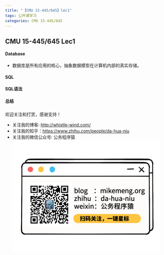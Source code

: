 ```yaml
---
title: "【CMU 15-445/645】lec1"
tags: 公开课学习
categories: CMU 15-445/645
---
```


## CMU 15-445/645 Lec1


#### Database

+ 数据库是所有应用的核心，抽象数据模型在计算机内部的真实存储。

#### SQL

#### SQL语法

#### 

#### 总结

###
欢迎关注和打赏，感谢支持！
+ 关注我的博客: http://whistle-wind.com/
+ 关注我的知乎：https://www.zhihu.com/people/da-hua-niu
+ 关注我的微信公众号: 公务程序猿
![1](https://raw.githubusercontent.com/mike-box/pic/main/202210080853104.png)

